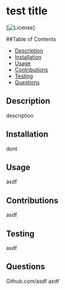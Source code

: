 
# test title

[![License](https://img.shields.io/badge/License-%202.0-blue.svg)]

##Table of Contents
* [Description](#Description)
* [Installation](#Installation)
* [Usage](#Usage)
* [Contributions](#Contributions)
* [Testing](#Testing)
* [Questions](#Questions)

## Description
description

## Installation
dont

## Usage
asdf

## Contributions
asdf

## Testing
asdf

## Questions
Github.com/asdf
asdf
